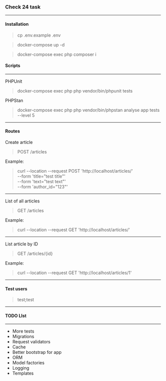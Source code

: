 ### Check 24 task

---
#### Installation
> cp .env.example .env

> docker-compose up -d

> docker-compose exec php composer i

#### Scripts

---

PHPUnit
> docker-compose exec php php vendor/bin/phpunit tests

PHPStan
> docker-compose exec php php vendor/bin/phpstan analyse app tests --level 5

----

#### Routes

Create article
> POST /articles
 
Example: 
> curl --location --request POST 'http://localhost/articles/' \
--form 'title="test title"' \
--form 'text="test text"' \
--form 'author_id="123"'

---

List of all articles
> GET /articles

Example:
> curl --location --request GET 'http://localhost/articles/'
---

List article by ID
> GET /articles/{id}

Example:
> curl --location --request GET 'http://localhost/articles/1'
---

#### Test users

>test;test

---

#### TODO LIst

---

- More tests
- Migrations
- Request validators
- Cache
- Better bootstrap for app
- ORM
- Model factories
- Logging
- Templates